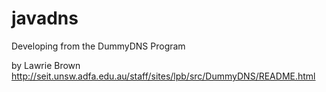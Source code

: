 javadns
=======

Developing from the DummyDNS Program

by Lawrie Brown
http://seit.unsw.adfa.edu.au/staff/sites/lpb/src/DummyDNS/README.html
